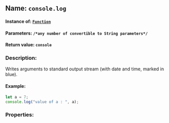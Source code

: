 ## Name: `console.log`

#### Instance of: [`Function`](Function.md)

#### Parameters: `/*any number of convertible to String parameters*/`

#### Return value: `console`

### Description:

Writes arguments to standard output stream
(with date and time, marked in blue).

#### Example:

```js
let a = 7;
console.log("value of a : ", a);
```

### Properties:



